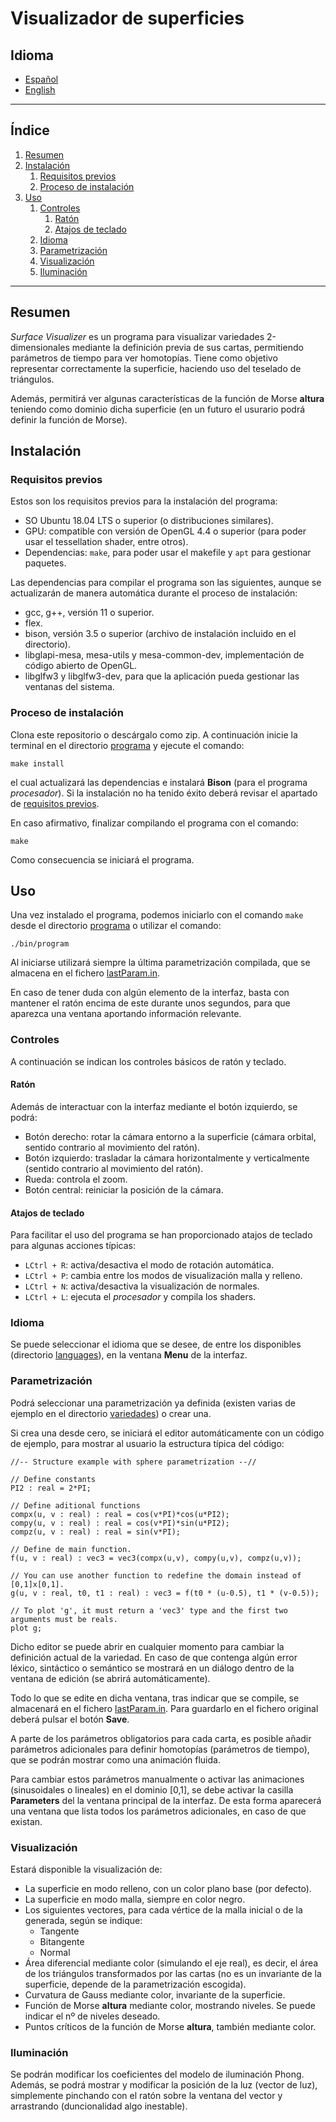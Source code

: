 # Visualizador de superficies

## Idioma
- [Español](README-spa.md)
- [English](README.md)
---

## Índice
1. [Resumen](#resumen)
2. [Instalación](#instalacion)
    1. [Requisitos previos](#requisitos-previos)
    2. [Proceso de instalación](#proceso-de-instalacion)
3. [Uso](#uso)
    1. [Controles](#controles)
        1. [Ratón](#raton)
        2. [Atajos de teclado](#atajos-de-teclado)
    2. [Idioma](#idioma)
    3. [Parametrización](#parametrizacion)
    4. [Visualización](#visualizacion)
    5. [Iluminación](#iluminacion)
---

<a name="resumen"></a>
## Resumen
*Surface Visualizer* es un programa para visualizar variedades 2-dimensionales mediante la definición previa de sus cartas, permitiendo parámetros de tiempo para ver homotopías. Tiene como objetivo representar correctamente la superficie, haciendo uso del teselado de triángulos. 

Además, permitirá ver algunas características de la función de Morse **altura** teniendo como dominio dicha superficie (en un futuro el usurario podrá definir la función de Morse).

<a name="instalacion"></a>
## Instalación

<a name="requisitos-previos"></a>
### Requisitos previos
Estos son los requisitos previos para la instalación del programa:
- SO Ubuntu 18.04 LTS o superior (o distribuciones similares).
- GPU: compatible con versión de OpenGL 4.4 o superior (para poder usar el tessellation shader, entre otros).
- Dependencias: `make`, para poder usar el makefile y `apt` para gestionar paquetes.

Las dependencias para compilar el programa son las siguientes, aunque se actualizarán de manera automática durante el proceso de instalación:
- gcc, g++, versión 11 o superior.
- flex.
- bison, versión 3.5 o superior (archivo de instalación incluido en el directorio).
- libglapi-mesa, mesa-utils y mesa-common-dev, implementación de código abierto de OpenGL.
- libglfw3 y libglfw3-dev, para que la aplicación pueda gestionar las ventanas del sistema.

<a name="proceso-de-instalacion"></a>
### Proceso de instalación
Clona este repositorio o descárgalo como zip. A continuación inicie la terminal en el directorio [programa](programa) y ejecute el comando:
```
make install
```
el cual actualizará las dependencias e instalará **Bison** (para el programa *procesador*). Si la instalación no ha tenido éxito deberá revisar el apartado de [requisitos previos](##requisitos-previos).

En caso afirmativo, finalizar compilando el programa con el comando:
```
make
```
Como consecuencia se iniciará el programa.

<a name="uso"></a>
## Uso
Una vez instalado el programa, podemos iniciarlo con el comando `make` desde el directorio [programa](programa) o utilizar el comando:
```
./bin/program
```
Al iniciarse utilizará siempre la última parametrización compilada, que se almacena en el fichero [lastParam.in](programa/variedades/lastParam.in).

En caso de tener duda con algún elemento de la interfaz, basta con mantener el ratón encima de este durante unos segundos, para que aparezca una ventana aportando información relevante.

<a name="controles"></a>
### Controles
A continuación se indican los controles básicos de ratón y teclado.

<a name="raton"></a>
#### Ratón
Además de interactuar con la interfaz mediante el botón izquierdo, se podrá:
- Botón derecho: rotar la cámara entorno a la superficie (cámara orbital, sentido contrario al movimiento del ratón).
- Botón izquierdo: trasladar la cámara horizontalmente y verticalmente (sentido contrario al movimiento del ratón).
- Rueda: controla el zoom.
- Botón central: reiniciar la posición de la cámara.

<a name="atajos-de-teclado"></a>
#### Atajos de teclado
Para facilitar el uso del programa se han proporcionado atajos de teclado para algunas acciones típicas:
- `LCtrl + R`: activa/desactiva el modo de rotación automática.
- `LCtrl + P`: cambia entre los modos de visualización malla y relleno.
- `LCtrl + N`: activa/desactiva la visualización de normales.
- `LCtrl + L`: ejecuta el *procesador* y compila los shaders.

<a name="idioma"></a>
### Idioma
Se puede seleccionar el idioma que se desee, de entre los disponibles (directorio [languages](programa/languages)), en la ventana **Menu** de la interfaz.

<a name="parametrizacion"></a>
### Parametrización
Podrá seleccionar una parametrización ya definida (existen varias de ejemplo en el directorio [variedades](programa/variedades)) o crear una.

Si crea una desde cero, se iniciará el editor automáticamente con un código de ejemplo, para mostrar al usuario la estructura típica del código:
```
//-- Structure example with sphere parametrization --//

// Define constants
PI2 : real = 2*PI;

// Define aditional functions
compx(u, v : real) : real = cos(v*PI)*cos(u*PI2);
compy(u, v : real) : real = cos(v*PI)*sin(u*PI2);
compz(u, v : real) : real = sin(v*PI);

// Define de main function.
f(u, v : real) : vec3 = vec3(compx(u,v), compy(u,v), compz(u,v));

// You can use another function to redefine the domain instead of [0,1]x[0,1].
g(u, v : real, t0, t1 : real) : vec3 = f(t0 * (u-0.5), t1 * (v-0.5));

// To plot 'g', it must return a 'vec3' type and the first two arguments must be reals.
plot g;
```
Dicho editor se puede abrir en cualquier momento para cambiar la definición actual de la variedad. En caso de que contenga algún error léxico, sintáctico o semántico se mostrará en un diálogo dentro de la ventana de edición (se abrirá automáticamente).

Todo lo que se edite en dicha ventana, tras indicar que se compile, se almacenará en el fichero [lastParam.in](programa/variedades/lastParam.in). Para guardarlo en el fichero original deberá pulsar el botón **Save**.

A parte de los parámetros obligatorios para cada carta, es posible añadir parámetros adicionales para definir homotopías (parámetros de tiempo), que se podrán mostrar como una animación fluida.

Para cambiar estos parámetros manualmente o activar las animaciones (sinusoidales o lineales) en el dominio [0,1], se debe activar la casilla **Parameters** del la ventana principal de la interfaz. De esta forma aparecerá una ventana que lista todos los parámetros adicionales, en caso de que existan.

<a name="visualizacion"></a>
### Visualización
Estará disponible la visualización de:
- La superficie en modo relleno, con un color plano base (por defecto).
- La superficie en modo malla, siempre en color negro.
- Los siguientes vectores, para cada vértice de la malla inicial o de la generada, según se indique:
    - Tangente
    - Bitangente
    - Normal
- Área diferencial mediante color (simulando el eje real), es decir, el área de los triángulos transformados por las cartas (no es un invariante de la superficie, depende de la parametrización escogida).
- Curvatura de Gauss mediante color, invariante de la superficie.
- Función de Morse **altura** mediante color, mostrando niveles. Se puede indicar el nº de niveles deseado.
- Puntos críticos de la función de Morse **altura**, también mediante color.

<a name="iluminacion"></a>
### Iluminación
Se podrán modificar los coeficientes del modelo de iluminación Phong. Además, se podrá mostrar y modificar la posición de la luz (vector de luz), simplemente pinchando con el ratón sobre la ventana del vector y arrastrando (duncionalidad algo inestable).
